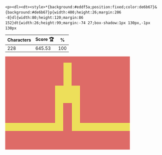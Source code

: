 `<p><dl><dt><style>*{background:#eddf5a;position:fixed;color:de6b67}&{background:#de6b67}p{width:400;height:26;margin:206 -8}dl{width:80;height:120;margin:86 152}dt{width:26;height:99;margin:-74 27;box-shadow:1px 130px,-1px 130px`

| Characters | Score 🏆 | %   |
| ---------- | -------- | --- |
| 228        | 645.53   | 100 |

![](/2025/jan2025/22/20250122.png)

